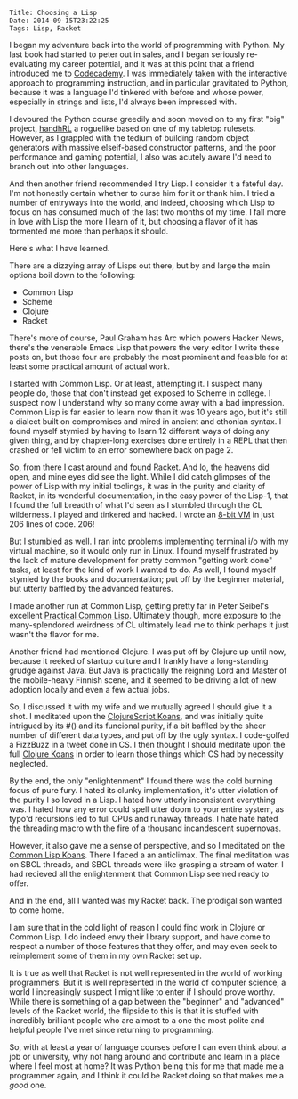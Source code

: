     Title: Choosing a Lisp
    Date: 2014-09-15T23:22:25
    Tags: Lisp, Racket

I began my adventure back into the world of programming with Python. My last book had started to peter out in sales, and I began seriously re-evaluating my career potential, and it was at this point that a friend introduced me to [Codecademy](http://codecademy.com). I was immediately taken with the interactive approach to programming instruction, and in particular gravitated to Python, because it was a language I'd tinkered with before and whose power, especially in strings and lists, I'd always been impressed with.

I devoured the Python course greedily and soon moved on to my first "big" project, [handhRL](https://github.com/jarcane/handhRL) a roguelike based on one of my tabletop rulesets. However, as I grappled with the tedium of building random object generators with massive elseif-based constructor patterns, and the poor performance and gaming potential, I also was acutely aware I'd need to branch out into other languages.

And then another friend recommended I try Lisp. I consider it a fateful day. I'm not honestly certain whether to curse him for it or thank him. I tried a number of entryways into the world, and indeed, choosing which Lisp to focus on has consumed much of the last two months of my time. I fall more in love with Lisp the more I learn of it, but choosing a flavor of it has tormented me more than perhaps it should. 

Here's what I have learned.

<!-- more -->
There are a dizzying array of Lisps out there, but by and large the main options boil down to the following:

* Common Lisp
* Scheme
* Clojure
* Racket

There's more of course, Paul Graham has Arc which powers Hacker News, there's the venerable Emacs Lisp that powers the very editor I write these posts on, but those four are probably the most prominent and feasible for at least some practical amount of actual work.

I started with Common Lisp. Or at least, attempting it. I suspect many people do, those that don't instead get exposed to Scheme in college. I suspect now I understand why so many come away with a bad impression. Common Lisp is far easier to learn now than it was 10 years ago, but it's still a dialect built on compromises and mired in ancient and cthonian syntax. I found myself stymied by having to learn 12 different ways of doing any given thing, and by chapter-long exercises done entirely in a REPL that then crashed or fell victim to an error somewhere back on page 2.

So, from there I cast around and found Racket. And lo, the heavens did open, and mine eyes did see the light. While I did catch glimpses of the power of Lisp with my initial toolings, it was in the purity and clarity of Racket, in its wonderful documentation, in the easy power of the Lisp-1, that I found the full breadth of what I'd seen as I stumbled through the CL wilderness. I played and tinkered and hacked. I wrote an [8-bit VM](https://github.com/jarcane/MicroMini) in just 206 lines of code. 206!

But I stumbled as well. I ran into problems implementing terminal i/o with my virtual machine, so it would only run in Linux. I found myself frustrated by the lack of mature development for pretty common "getting work done" tasks, at least for the kind of work I wanted to do. As well, I found myself stymied by the books and documentation; put off by the beginner material, but utterly baffled by the advanced features.

I made another run at Common Lisp, getting pretty far in Peter Seibel's excellent [Practical Common Lisp](http://www.gigamonkeys.com/book/). Ultimately though, more exposure to the many-splendored weirdness of CL ultimately lead me to think perhaps it just wasn't the flavor for me.

Another friend had mentioned Clojure. I was put off by Clojure up until now, because it reeked of startup culture and I frankly have a long-standing grudge against Java. But Java is practically the reigning Lord and Master of the mobile-heavy Finnish scene, and it seemed to be driving a lot of new adoption locally and even a few actual jobs.

So, I discussed it with my wife and we mutually agreed I should give it a shot. I meditated upon the [ClojureScript Koans](http://clojurescriptkoans.com/), and was initially quite intrigued by its #() and its funcional purity, if a bit baffled by the sheer number of different data types, and put off by the ugly syntax. I code-golfed a FizzBuzz in a tweet done in CS. I then thought I should meditate upon the full [Clojure Koans](https://github.com/functional-koans/clojure-koans) in order to learn those things which CS had by necessity neglected.

By the end, the only "enlightenment" I found there was the cold burning focus of pure fury. I hated its clunky implementation, it's utter violation of the purity I so loved in a Lisp. I hated how utterly inconsistent everything was. I hated how any error could spell utter doom to your entire system, as typo'd recursions led to full CPUs and runaway threads. I hate hate hated the threading macro with the fire of a thousand incandescent supernovas.

However, it also gave me a sense of perspective, and so I meditated on the [Common Lisp Koans](https://github.com/google/lisp-koans). There I faced a an anticlimax. The final meditation was on SBCL threads, and SBCL threads were like grasping a stream of water. I had recieved all the enlightenment that Common Lisp seemed ready to offer.

And in the end, all I wanted was my Racket back. The prodigal son wanted to come home.

I am sure that in the cold light of reason I could find work in Clojure or Common Lisp. I do indeed envy their library support, and have come to respect a number of those features that they offer, and may even seek to reimplement some of them in my own Racket set up.

It is true as well that Racket is not well represented in the world of working programmers. But it is well represented in the world of computer science, a world I increasingly suspect I might like to enter if I should prove worthy. While there is something of a gap between the "beginner" and "advanced" levels of the Racket world, the flipside to this is that it is stuffed with incredibly brilliant people who are almost to a one the most polite and helpful people I've met since returning to programming.

So, with at least a year of language courses before I can even think about a job or university, why not hang around and contribute and learn in a place where I feel most at home? It was Python being this for me that made me a programmer again, and I think it could be Racket doing so that makes me a *good* one. 
